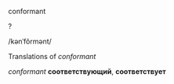 conformant

?

/kənˈfôrmənt/

Translations of _conformant_

_conformant_
**соответствующий**, **соответствует**